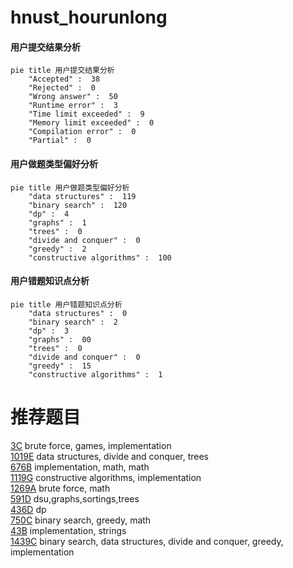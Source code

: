 # hnust_hourunlong

<!-- tabs:start -->



#### **用户提交结果分析**

```mermaid
pie title 用户提交结果分析
    "Accepted" :  38
    "Rejected" :  0
    "Wrong answer" :  50
    "Runtime error" :  3
    "Time limit exceeded" :  9
    "Memory limit exceeded" :  0
    "Compilation error" :  0
    "Partial" :  0
```

#### **用户做题类型偏好分析**

```mermaid
pie title 用户做题类型偏好分析
    "data structures" :  119
    "binary search" :  120
    "dp" :  4
    "graphs" :  1
    "trees" :  0
    "divide and conquer" :  0
    "greedy" :  2
    "constructive algorithms" :  100
```
#### **用户错题知识点分析**

```mermaid
pie title 用户错题知识点分析
    "data structures" :  0
    "binary search" :  2
    "dp" :  3
    "graphs" :  00
    "trees" :  0
    "divide and conquer" :  0
    "greedy" :  15
    "constructive algorithms" :  1
```



<!-- tabs:end -->
# 推荐题目
[3C](https://codeforces.com/contest/3/problem/C)		brute force,
                        games,
                        implementation		  
[1019E](https://codeforces.com/contest/1019/problem/E)		data structures,
                        divide and conquer,
                        trees		  
[676B](https://codeforces.com/contest/676/problem/B)		implementation,
                        math,
                        math		  
[1119G](https://codeforces.com/contest/1119/problem/G)		constructive algorithms,
                        implementation		  
[1269A](https://codeforces.com/contest/1269/problem/A)		brute force,
                        math		  
[591D](https://codeforces.com/contest/591/problem/D)		dsu,graphs,sortings,trees		  
[436D](https://codeforces.com/contest/436/problem/D)		dp		  
[750C](https://codeforces.com/contest/750/problem/C)		binary search,
                        greedy,
                        math		  
[43B](https://codeforces.com/contest/43/problem/B)		implementation,
                        strings		  
[1439C](https://codeforces.com/contest/1439/problem/C)		binary search,
                        data structures,
                        divide and conquer,
                        greedy,
                        implementation		  
